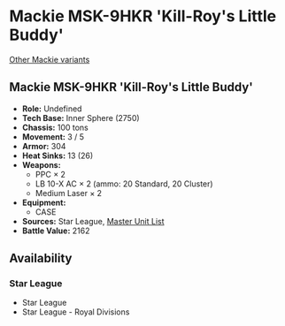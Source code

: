 # Mackie MSK-9HKR 'Kill-Roy's Little Buddy'

[Other Mackie variants](../mackie.md)

## Mackie MSK-9HKR 'Kill-Roy's Little Buddy'
- **Role:** Undefined
- **Tech Base:** Inner Sphere (2750)
- **Chassis:** 100 tons
- **Movement:** 3 / 5
- **Armor:** 304
- **Heat Sinks:** 13 (26)
- **Weapons:**
  - PPC × 2
  - LB 10-X AC × 2 (ammo: 20 Standard, 20 Cluster)
  - Medium Laser × 2
- **Equipment:**
  - CASE
- **Sources:** Star League, [Master Unit List](http://masterunitlist.info/Unit/Details/5876/mackie-msh-9hkr-kill-roys-little-buddy)
- **Battle Value:** 2162

## Availability

### Star League
- Star League
- Star League - Royal Divisions

